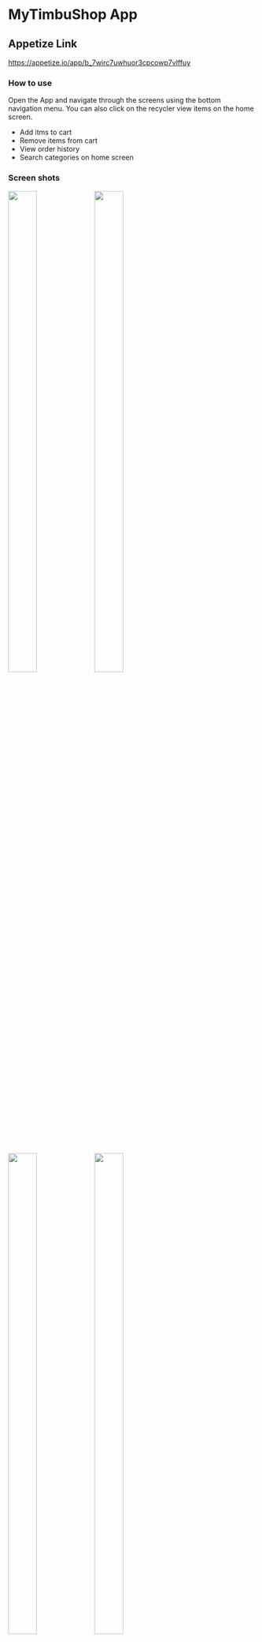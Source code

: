 # MyTimbuShop App

## Appetize Link
https://appetize.io/app/b_7wirc7uwhuor3cpcowp7vlffuy

### How to use
Open the App and navigate through the screens using the bottom navigation menu. You can also click on the recycler view items on the home screen. 
- Add itms to cart
- Remove items from cart
- View order history
- Search categories on home screen

 ### Screen shots
<img src= https://github.com/user-attachments/assets/8a54f3ce-fb9c-4a54-bdff-3a91d35f6e52  width=34% height=50%>


<img src= https://github.com/user-attachments/assets/ce79382b-65bf-4ff5-adcf-db6748230f13 width=34% height=50%>


<img src= https://github.com/user-attachments/assets/97e0b213-5fa6-4a2b-b404-496b05e5cee3  width=34% height=50%>


<img src= https://github.com/user-attachments/assets/f0d9612e-a090-4bf5-be03-008ea4591e3d  width=34% height=50%>


<img src= https://github.com/user-attachments/assets/8d64cb18-ce79-474d-a9cc-3a0533deb66e  width=34% height=50%>


<img src= https://github.com/user-attachments/assets/1ea693e1-d04b-4f1c-b705-661d56efbf78  width=34% height=50%>


<img src= https://github.com/user-attachments/assets/024ebd06-dc0a-4e05-abca-3dea04ec2b41  width=34% height=50%>







